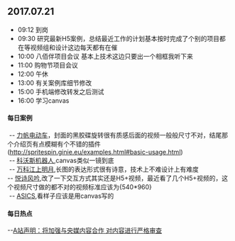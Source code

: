 ## 2017.07.21
* 09:12 到岗
* 09:30 研究最新H5案例，总结最近工作的计划基本按时完成了个别的项目都在等视频组和设计这边每天都有在催
* 10:00 八佰伴项目会议 基本上技术这边只要出一个相框我听下来
* 11:00 购物节项目会议
* 12:00 午休
* 13:00 有关案例库细节修改
* 15:00 手机端修改转发之后测试
* 16:00 学习canvas






#### 每日案例
  -- [力帆电动车](http://2017.e-car.lifan001.com/home/index.html)，封面的黑胶碟旋转很有质感后面的视频一般般尺寸不对，结尾那个介绍页有点模糊有个不错的插件(http://spritespin.ginie.eu/examples.html#basic-usage.html)<br/>
  -- [科沃斯机器人](http://m.gwold.com/index.php?g=Wap&m=Comment&a=index&token=dnywug1500361206&id=1dnywug1500361206&wecha_id=&sgssz=mp.weixin.qq.com),canvas类似一镜到底<br/>
  -- [万科江上明月](http://m.creatby.com/v2/manage/book/c02man/),长图的表达形式很有诗意，技术上不难设计上有难度<br/>
  -- [悦诗风吟](http://colortouch.topichina.com.cn/index.html),改了一下交互方式其实还是H5+视频，最近看了几个H5+视频的，这个视频尺寸做的都不对的视频标准应该为{540*960}<br/>
  -- [ASICS](http://www.asicscp.com/520/index.aspx?openid=oa7lGuHHtzJVq-pIOFdpCx8nFkfs&stamp=1500621720&cusstate=),看样子应该是用canvas写的
 
 
 
#### 每日热点
  --[A站声明：将加强与央媒内容合作 对内容进行严格审查](http://news.qq.com/a/20170720/052656.htm)


